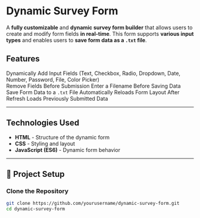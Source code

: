 #  Dynamic Survey Form

A **fully customizable** and **dynamic survey form builder** that allows users to create and modify form fields **in real-time**. This form supports **various input types** and enables users to **save form data as a `.txt` file**.



##  Features

Dynamically Add Input Fields (Text, Checkbox, Radio, Dropdown, Date, Number, Password, File, Color Picker)  
Remove Fields Before Submission
Enter a Filename Before Saving Data 
Save Form Data to a `.txt` File 
Automatically Reloads Form Layout After Refresh
Loads Previously Submitted Data  

---

## Technologies Used

- **HTML** - Structure of the dynamic form  
- **CSS** - Styling and layout  
- **JavaScript (ES6)** - Dynamic form behavior  

---

## 📂 Project Setup

###  Clone the Repository
```sh
git clone https://github.com/yourusername/dynamic-survey-form.git
cd dynamic-survey-form
